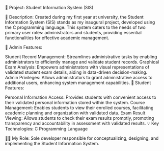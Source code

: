 🚀 Project: Student Information System (SIS)

📝 Description:
Created during my first year at university, the Student Information System (SIS) stands as my inaugural project, developed using the C programming language. This system caters to the needs of two primary user roles: administrators and students, providing essential functionalities for effective academic management.

🔹 Admin Features:

Student Record Management: Streamlines administrative tasks by enabling administrators to efficiently manage and validate student records.
Graphical Exam Analysis: Empowers administrators with visual representations of validated student exam details, aiding in data-driven decision-making.
Admin Privileges: Allows administrators to grant administrative access to additional users, enhancing system management capabilities.
🔹 Student Features:

Personal Information Access: Provides students with convenient access to their validated personal information stored within the system.
Course Management: Enables students to view their enrolled courses, facilitating academic planning and organization with validated data.
Exam Result Viewing: Allows students to check their exam results promptly, promoting transparency and accountability in assessment with validated results.
💡 Key Technologies: C Programming Language

👨‍💻 My Role: Sole developer responsible for conceptualizing, designing, and implementing the Student Information System.
